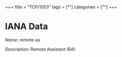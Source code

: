 +++
title = "TCP/1053"
tags = [""]
categories = [""]
+++

# IANA Data

_Name:_ remote-as

_Description:_ Remote Assistant (RA)

